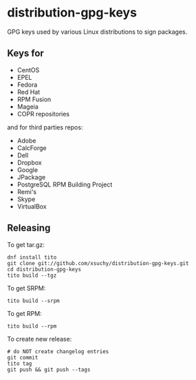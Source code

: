 # distribution-gpg-keys

GPG keys used by various Linux distributions to sign packages.

## Keys for

 * CentOS
 * EPEL
 * Fedora
 * Red Hat
 * RPM Fusion
 * Mageia
 * COPR repositories

and for third parties repos:

 * Adobe
 * CalcForge
 * Dell
 * Dropbox
 * Google
 * JPackage
 * PostgreSQL RPM Building Project
 * Remi's
 * Skype
 * VirtualBox
 
## Releasing

To get tar.gz:

    dnf install tito
    git clone git://github.com/xsuchy/distribution-gpg-keys.git
    cd distribution-gpg-keys
    tito build --tgz

To get SRPM:

    tito build --srpm

To get RPM:

    tito build --rpm

To create new release:

    # do NOT create changelog entries
    git commit
    tito tag
    git push && git push --tags
